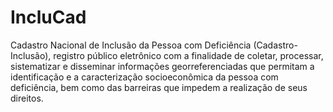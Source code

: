 # IncluCad

Cadastro Nacional de Inclusão da Pessoa com Deficiência (Cadastro-Inclusão), registro público eletrônico com a finalidade de coletar, processar, sistematizar e disseminar informações georreferenciadas que permitam a identificação e a caracterização socioeconômica da pessoa com deficiência, bem como das barreiras que impedem a realização de seus direitos.

